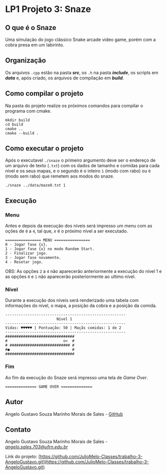 # LP1 Projeto 3: Snaze

## O que é o Snaze
Uma simulação do jogo clássico Snake arcade video game, porém com a cobra presa em um labirinto.

## Organização
Os arquivos ```.cpp``` estão na pasta  **<em>src</em>**, os ```.h``` na pasta **<em>include</em>**, os scripts em **<em>data</em>** e, após criado, os arquivos de compilação em **<em>build</em>**.

## Como compilar o projeto
Na pasta do projeto realize os próximos comandos para compilar o programa com cmake.
```
mkdir build
cd build
cmake ..
cmake --build .
```

## Como executar o projeto
Após o executavel ```./snaze``` o primeiro argumento deve ser o endereço de um arquivo de texto (```.txt```) com os dados de tamanho e comidas para cada nível e os seus mapas, e o segundo é o inteiro ```1``` (modo com rabo) ou ```0``` (modo sem rabo) que remetem aos modos do snaze.
```
./snaze ../data/maze0.txt 1
```
## Execução
### Menu
Antes e depois da execução dos níveis será impresso um menu com as oções de ```0``` a ```4```, tal que, *x* é o próximo nível a ser executado.
```
================ MENU ================
0 - Jogar fase {x}.
1 - Jogar fase {x} no modo Random Start.
2 - Finalizar jogo.
3 - Jogar fase novamente.
4 - Resetar jogo.
```
OBS: As opções ```2``` a ```4``` não aparecerão anteriormente a execução do nível 1 e as opções ```0``` e ```1``` não aparecerão posteriormente ao ultimo nível.
### Nível
Durante a execução dos níveis será renderizado uma tabela com informações do nível, o mapa, a posição da cobra e a posição da comida.
```
------------------------------------------------------
                       Nível 1                
------------------------------------------------------
Vidas: ♥♥♥♥♥ | Pontuação: 50 | Maçãs comidas: 1 de 2
------------------------------------------------------
###############################
#                         o<  #
# ########################### #
#●                            #
###############################
```
### Fim
Ao fim da execução do Snaze será impresso uma tela de *Game Over*.
```
============== GAME OVER ==============
```
## Autor

Angelo Gustavo Souza Marinho Morais de Sales -
[GitHub](https://github.com/AngeloGustavo)

## Contato

Angelo Gustavo Souza Marinho Morais de Sales -
*<angelo.sales.703@ufrn.edu.br>*

Link do projeto: [https://github.com/JulioMelo-Classes/trabalho-3-AngeloGustavo.git](https://github.com/JulioMelo-Classes/trabalho-3-AngeloGustavo.git)
